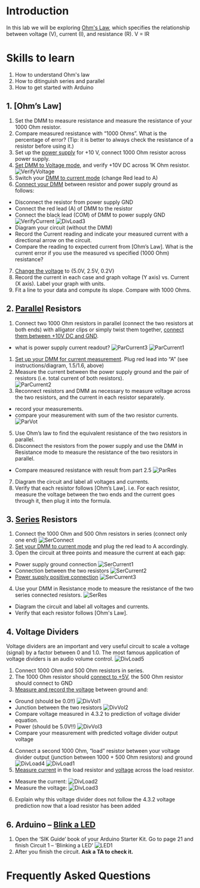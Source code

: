 # Introduction
In this lab we will be exploring [Ohm's Law](Lab2/information/ohms_law.md), which specifies the relationship between voltage (V), current (I), and resistance (R).
V = IR


# Skills to learn
1. How to understand Ohm's law
2. How to ditinguish series and parallel
3. How to get started with Arduino

## 1. [Ohm’s Law]
1. Set the DMM to measure resistance and measure the resistance of your 1000 Ohm resistor.
2. Compare measured resistance with “1000 Ohms”.    What is the percentage of error? (Tip: it is better to always check the resistance of a resistor before using it.)
3. Set up the [power supply](/Lab1/dmm.md#power_supply) for +10 V, connect 1000 Ohm resistor across power supply.
4. [Set DMM to Voltage mode](/Lab1/dmm.md#measuring-voltage), and verify +10V DC across 1K Ohm resistor.
![VerifyVoltage](/assets/Lab2-16.jpg)
5. Switch your [DMM to current mode](/Lab1/dmm.md#measuring-current) (change Red lead to  A)
6. [Connect your DMM](/Lab1/dmm.md#measuring-current) between resistor and power supply ground as follows:
- Disconnect the resistor from power supply GND
- Connect the red lead (A) of DMM to the resistor
- Connect the black lead (COM) of DMM to power supply GND
![VerifyCurrent](/assets/Lab2-15.jpg)
![DivLoad3](/assets/Lab2-24.png)
- Diagram your circuit (without the DMM)
- Record the Current reading and indicate your measured current with a directional arrow on the circuit.
- Compare the reading to expected current from [Ohm’s Law].  What is the current error if you use the measured vs specified (1000 Ohm) resistance?
7. [Change the voltage](/Lab1/dmm.md#power_supply) to {5.0V, 2.5V, 0.2V}
8. Record the current in each case and graph voltage (Y axis) vs. Current (X axis).  Label your graph with units.
9. Fit a line to your data and compute its slope.  Compare with 1000 Ohms.

## 2. [Parallel](/Lab1/dmm.md#series_vs_parallel) Resistors
1. Connect two 1000 Ohm resistors in parallel (connect the two resistors at both ends) with alligator clips or simply twist them together, [connect them between +10V DC and GND](/Lab1/dmm.md#power_supply).
- what is power supply current readout?
![ParCurrent3](/assets/Lab2-23.png)
![ParCurrent1](/assets/Lab2-14.jpg)
1. [Set up your DMM for current measurement](/Lab1/dmm.md#measuring-current). Plug red lead into “A” (see instructions/diagram, 1.5/1.6, above)
2. Measure the current between the power supply ground and the pair of resistors (i.e. total current of both resistors).  
![ParCurrent2](/assets/Lab2-13.jpg)
4. Reconnect resistors and DMM as necessary to measure voltage across the two resistors, and the current in each resistor separately.  
- record your measurements.
- compare your measurement with sum of the two resistor currents.
![ParVot](/assets/Lab2-12.jpg)
5. Use Ohm’s law to find the equivalent resistance of the two resistors in parallel.
6. Disconnect the resistors from the power supply and use the DMM in Resistance mode to measure the resistance of the two resistors in parallel.
- Compare measured resistance with result from part 2.5
![ParRes](/assets/Lab2-11.jpg)
7. Diagram the circuit and label all voltages and currents.
8. Verify that each resistor follows [Ohm’s Law]. i.e. For each resistor, measure the voltage between the two ends and the current goes through it, then plug it into the formula.

## 3. [Series](/Lab1/dmm.md#series_vs_parallel) Resistors
1. Connect the 1000 Ohm and 500 Ohm resistors in series (connect only one end)
![SerConnect](/assets/Lab2-19.png)
2. [Set your DMM to current mode](/Lab1/dmm.md#measuring-current) and plug the red lead to A accordingly.
3. Open the circuit at three points and measure the current at each gap:
- Power supply ground connection
![SerCurrent1](/assets/Lab2-9.jpg)
- Connection between the two resistors
![SerCurrent2](/assets/Lab2-8.jpg)
- [Power supply positive connection](/Lab1/dmm.md#power_supply)
![SerCurrent3](/assets/Lab2-7.jpg)
4. Use your DMM in Resistance mode to measure the resistance of the two series connected resistors.
![SerRes](/assets/Lab2-6.jpg)
- Diagram the circuit and label all voltages and currents.
- Verify that each resistor follows [Ohm's Law].

## 4. Voltage Dividers
Voltage dividers are an important and very useful circuit to scale a voltage (signal) by a factor between 0 and 1.0.    The most famous application of voltage dividers is an audio volume control.
![DivLoad5](/assets/Lab2-22.png)
1. Connect  1000 Ohm  and 500 Ohm resistors in series.
2. The 1000 Ohm resistor should [connect to +5V](/Lab1/dmm.md#power_supply), the 500 Ohm resistor should connect to GND
3. [Measure and record the voltage](/Lab1/dmm.md#measuring-voltage) between ground and:
- Ground (should be 0.0!!)
![DivVol1](/assets/Lab2-5.jpg)
- Junction between the two resistors
![DivVol2](/assets/Lab2-4.jpg)
- Compare voltage measured in 4.3.2 to prediction of voltage divider equation.
- Power (should be 5.0V!!)
![DivVol3](/assets/Lab2-3.jpg)
- Compare your measurement with predicted voltage divider output voltage
4. Connect a second 1000 Ohm, “load” resistor between your voltage divider output (junction between 1000 + 500 Ohm resistors) and ground
![DivLoad4](/assets/Lab2-21.png)
![DivLoad1](/assets/Lab2-1.jpg)
5. [Measure current](/Lab1/dmm.md#measuring-current) in the load resistor and [voltage](/Lab1/dmm.md#measuring-voltage) across the load resistor.
- Measure the current:
![DivLoad2](/assets/Lab2-2.jpg)
- Measure the voltage:
![DivLoad3](/assets/Lab2-18.jpg)
6. Explain why this voltage divider does not follow the 4.3.2 voltage prediction now that a load resistor has been added

## 6. Arduino – [Blink a LED](/Lab1/dmm.md#flashing_code)
1. Open the ‘SIK Guide‘ book of your Arduino Starter Kit. Go to page 21 and finish Circuit 1 – ‘Blinking a LED’
![LED1](/assets/Lab2-20.png)
2. After you finish the circuit. **Ask a TA to check it.**


# Frequently Asked Questions
